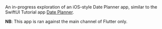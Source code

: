 An in-progress exploration of an iOS-style Date Planner app, 
similar to the SwiftUI Tutorial app
[Date Planner](https://developer.apple.com/tutorials/sample-apps/dateplanner).

**NB**: This app is ran against the main channel of Flutter only.
